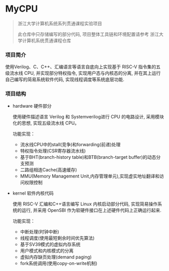 # MyCPU
> 浙江大学计算机系统系列贯通课程实验项目
>
> 此仓库中只存储编写的部分代码, 项目整体工具链和环境配置请参考 浙江大学计算机系统贯通课程仓库

### 项目简介
使用Verilog、C、C++、汇编语言等语言自底向上实现基于 RISC-V 指令集的五级流水线 CPU, 并实现部分特权指令, 实现用户态与内核态的分离, 并在其上运行自己编写的简易系统软件代码, 实现线程调度等系统底层功能.
### 项目结构
* hardware
  硬件部分
  
  使用硬件描述语言 Verilog 和 Systemverilog进行 CPU 的电路设计, 采用模块化的思想, 实现五级流水线 CPU。
  
  功能实现：
  * 流水线CPU中的stall(竞争)和forwarding(前递)处理
  * 特权指令处理(CSR寄存器流水线)
  * 基于BHT(branch-history table)和BTB(branch-target buffer)的动态分支预测
  * 二路组相连Cache(高速缓存)
  * MMU(Memory Management Unit,内存管理单元),实现虚实地址翻译和访问权限控制
  
* kernel
  软件内核代码

  使用 RISC-V 汇编和C++语言编写 Linux 内核启动部分代码, 实现简易操作系统的运行, 并采用 OpenSBI 作为软硬件接口在上述硬件代码上正确运行起来.

  功能实现：
  * 中断处理(时钟中断)
  * 线程调度(使用最短剩余时间优先算法)
  * 基于SV39模式的虚拟内存系统
  * 用户模式和内核模式的分离
  * 虚拟内存缺页处理(demand paging)
  * fork系统调用(使用copy-on-write机制)
